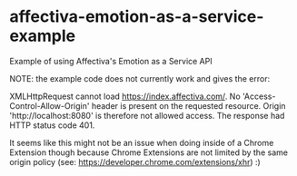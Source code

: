 # affectiva-emotion-as-a-service-example
Example of using Affectiva's Emotion as a Service API

NOTE: the example code does not currently work and gives the error: 

XMLHttpRequest cannot load https://index.affectiva.com/. No 'Access-Control-Allow-Origin' header is present on the requested resource. Origin 'http://localhost:8080' is therefore not allowed access. The response had HTTP status code 401.

It seems like this might not be an issue when doing inside of a Chrome Extension though because Chrome Extensions are not limited by the same origin policy (see: https://developer.chrome.com/extensions/xhr) :)